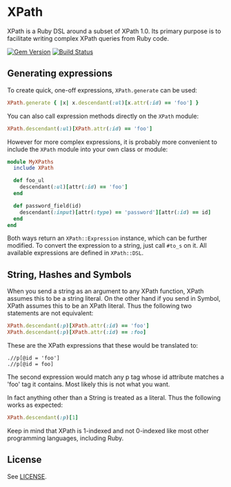 # XPath

XPath is a Ruby DSL around a subset of XPath 1.0. Its primary purpose is to
facilitate writing complex XPath queries from Ruby code.

[![Gem Version](https://badge.fury.io/rb/xpath.png)](http://badge.fury.io/rb/xpath)
[![Build Status](https://github.com/teamcapybara/xpath/actions/workflows/main.yml/badge.svg)](https://github.com/teamcapybara/xpath/actions)

## Generating expressions

To create quick, one-off expressions, `XPath.generate` can be used:

``` ruby
XPath.generate { |x| x.descendant(:ul)[x.attr(:id) == 'foo'] }
```

You can also call expression methods directly on the `XPath` module:

``` ruby
XPath.descendant(:ul)[XPath.attr(:id) == 'foo']
```

However for more complex expressions, it is probably more convenient to include
the `XPath` module into your own class or module:

``` ruby
module MyXPaths
  include XPath

  def foo_ul
    descendant(:ul)[attr(:id) == 'foo']
  end

  def password_field(id)
    descendant(:input)[attr(:type) == 'password'][attr(:id) == id]
  end
end
```

Both ways return an `XPath::Expression` instance, which can be further
modified. To convert the expression to a string, just call `#to_s` on it. All
available expressions are defined in `XPath::DSL`.

## String, Hashes and Symbols

When you send a string as an argument to any XPath function, XPath assumes this
to be a string literal. On the other hand if you send in Symbol, XPath assumes
this to be an XPath literal. Thus the following two statements are not
equivalent:

``` ruby
XPath.descendant(:p)[XPath.attr(:id) == 'foo']
XPath.descendant(:p)[XPath.attr(:id) == :foo]
```

These are the XPath expressions that these would be translated to:

```
.//p[@id = 'foo']
.//p[@id = foo]
```

The second expression would match any p tag whose id attribute matches a 'foo'
tag it contains. Most likely this is not what you want.

In fact anything other than a String is treated as a literal. Thus the
following works as expected:

``` ruby
XPath.descendant(:p)[1]
```

Keep in mind that XPath is 1-indexed and not 0-indexed like most other
programming languages, including Ruby.

## License

See [LICENSE](LICENSE).
